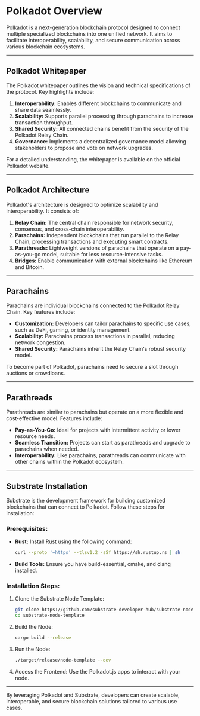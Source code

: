 # Polkadot Overview

Polkadot is a next-generation blockchain protocol designed to connect multiple specialized blockchains into one unified network. It aims to facilitate interoperability, scalability, and secure communication across various blockchain ecosystems.

---

## Polkadot Whitepaper

The Polkadot whitepaper outlines the vision and technical specifications of the protocol. Key highlights include:

1. **Interoperability:** Enables different blockchains to communicate and share data seamlessly.
2. **Scalability:** Supports parallel processing through parachains to increase transaction throughput.
3. **Shared Security:** All connected chains benefit from the security of the Polkadot Relay Chain.
4. **Governance:** Implements a decentralized governance model allowing stakeholders to propose and vote on network upgrades.

For a detailed understanding, the whitepaper is available on the official Polkadot website.

---

## Polkadot Architecture

Polkadot's architecture is designed to optimize scalability and interoperability. It consists of:

1. **Relay Chain:** The central chain responsible for network security, consensus, and cross-chain interoperability.
2. **Parachains:** Independent blockchains that run parallel to the Relay Chain, processing transactions and executing smart contracts.
3. **Parathreads:** Lightweight versions of parachains that operate on a pay-as-you-go model, suitable for less resource-intensive tasks.
4. **Bridges:** Enable communication with external blockchains like Ethereum and Bitcoin.

---

## Parachains

Parachains are individual blockchains connected to the Polkadot Relay Chain. Key features include:

- **Customization:** Developers can tailor parachains to specific use cases, such as DeFi, gaming, or identity management.
- **Scalability:** Parachains process transactions in parallel, reducing network congestion.
- **Shared Security:** Parachains inherit the Relay Chain's robust security model.

To become part of Polkadot, parachains need to secure a slot through auctions or crowdloans.

---

## Parathreads

Parathreads are similar to parachains but operate on a more flexible and cost-effective model. Features include:

- **Pay-as-You-Go:** Ideal for projects with intermittent activity or lower resource needs.
- **Seamless Transition:** Projects can start as parathreads and upgrade to parachains when needed.
- **Interoperability:** Like parachains, parathreads can communicate with other chains within the Polkadot ecosystem.

---

## Substrate Installation

Substrate is the development framework for building customized blockchains that can connect to Polkadot. Follow these steps for installation:

### Prerequisites:
- **Rust:** Install Rust using the following command:
  ```bash
  curl --proto '=https' --tlsv1.2 -sSf https://sh.rustup.rs | sh
  ```
- **Build Tools:** Ensure you have build-essential, cmake, and clang installed.

### Installation Steps:
1. Clone the Substrate Node Template:
   ```bash
   git clone https://github.com/substrate-developer-hub/substrate-node-template
   cd substrate-node-template
   ```

2. Build the Node:
   ```bash
   cargo build --release
   ```

3. Run the Node:
   ```bash
   ./target/release/node-template --dev
   ```

4. Access the Frontend:
   Use the Polkadot.js apps to interact with your node.

---

By leveraging Polkadot and Substrate, developers can create scalable, interoperable, and secure blockchain solutions tailored to various use cases.
